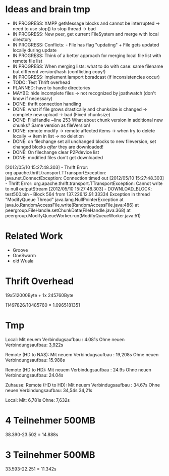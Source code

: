 Ideas and brain tmp
===================

* IN PROGRESS: XMPP getMessage blocks and cannot be interrupted -> need to use stop() to stop thread -> bad
* IN PROGRESS: New peer, get current FileSystem and merge with local directory
* IN PROGRESS: Conflicts:	- File has flag "updating" + File gets updated locally during update
* IN PROGRESS: Think of a better approach for merging local file list with remote file list
* IN PROGRESS: When merging lists: what to do with case: same filename but different version/hash (conflicting copy!)
* IN PROGRESS: Implement lamport boradcast (if inconsistencies occur)
* TODO: Test Thrift overhead
* PLANNED: have to handle directories
* MAYBE: hide incomplete files -> not recognized by jpathwatch (don't know if necessary)
* DONE: thrift connection handling
* DONE: what if file grows drastically and chunksize is changed -> complete new upload -> bad (Fixed chunksize)
* DONE: FileHandle ~line 253 What about chunk version in additional new chunks? Same version as fileVersion!
* DONE: remote modify -> remote affected items -> when try to delete locally -> item in list -> no deletion
* DONE: on filechange set all unchanged blocks to new fileversion, set changed blocks _after_ they are downloaded!
* DONE: On filechange clear P2Pdevice list
* DONE: modified files don't get downloaded

[2012/05/10 15:27:48.303] - Thrift Error: org.apache.thrift.transport.TTransportException: java.net.ConnectException: Connection timed out
[2012/05/10 15:27:48.303] - Thrift Error: org.apache.thrift.transport.TTransportException: Cannot write to null outputStream
[2012/05/10 15:27:48.303] - DOWNLOAD_BLOCK: test500.bin - Block 564 from 137.226.12.91:33334
Exception in thread "ModifyQueue Thread" java.lang.NullPointerException
	at java.io.RandomAccessFile.write(RandomAccessFile.java:486)
	at peergroup.FileHandle.setChunkData(FileHandle.java:368)
	at peergroup.ModifyQueueWorker.run(ModifyQueueWorker.java:51)

Related Work
============

* Groove
* OneSwarm
* old Wuala

Thrift Overhead
===============
19x512000Byte + 1x 245760Byte

11497826/10485760 = 1.0965181351

Tmp
===

Local:
Mit neuem Verbindugsaufbau	: 4.081s
Ohne neuen Verbindungsaufbau: 3,922s

Remote (HD to NAS):
Mit neuem Verbindugsaufbau	: 19,208s
Ohne neuen Verbindungsaufbau: 15.988s

Remote (HD to HD):
Mit neuem Verbindugsaufbau	: 24.9s
Ohne neuen Verbindungsaufbau: 24.04s

Zuhause:
Remote (HD to HD):
Mit neuem Verbindugsaufbau	: 34.67s
Ohne neuen Verbindungsaufbau: 34,54s 34,21s

Local:
Mit: 6,781s
Ohne: 7,632s

4 Teilnehmer 500MB
==================

38.390-23.502 = 14.888s

3 Teilnehmer 500MB
==================

33.593-22.251 = 11.342s